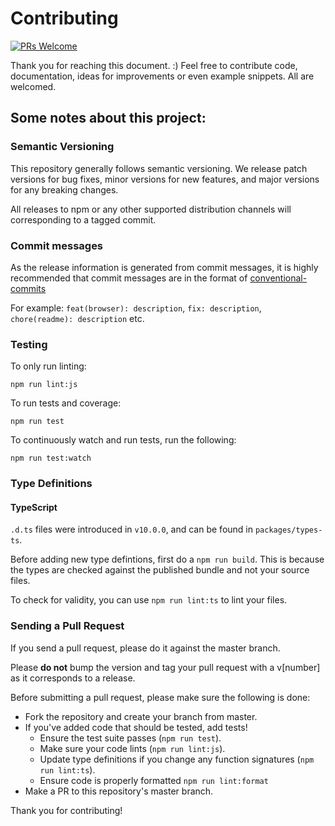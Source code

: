 # Contributing

[![PRs Welcome][pr-welcome-badge]][pr-welcome-link]

Thank you for reaching this document. :)
Feel free to contribute code, documentation, ideas for improvements or even example snippets.
All are welcomed.

## Some notes about this project:

### Semantic Versioning

This repository generally follows semantic versioning. We release patch versions for bug fixes, minor versions for new features, and major versions for any breaking changes.

All releases to npm or any other supported distribution channels will corresponding to a tagged commit.

### Commit messages

As the release information is generated from commit messages, it is highly recommended that commit messages
are in the format of [conventional-commits](https://conventionalcommits.org/)

For example: `feat(browser): description`, `fix: description`, `chore(readme): description` etc.

### Testing

To only run linting:

`npm run lint:js`

To run tests and coverage:

`npm run test`

To continuously watch and run tests, run the following:

`npm run test:watch`

### Type Definitions

#### TypeScript

`.d.ts` files were introduced in `v10.0.0`, and can be found in `packages/types-ts`.

Before adding new type defintions, first do a `npm run build`.
This is because the types are checked against the published bundle and not your source files.

To check for validity, you can use `npm run lint:ts` to lint your files.

### Sending a Pull Request

If you send a pull request, please do it against the master branch.

Please **do not** bump the version and tag your pull request with a v\[number\] as it corresponds to a release.

Before submitting a pull request, please make sure the following is done:

* Fork the repository and create your branch from master.
* If you've added code that should be tested, add tests!
  * Ensure the test suite passes (`npm run test`).
  * Make sure your code lints (`npm run lint:js`).
  * Update type definitions if you change any function signatures (`npm run lint:ts`).
  * Ensure code is properly formatted `npm run lint:format`
* Make a PR to this repository's master branch.

Thank you for contributing!

[pr-welcome-badge]: https://img.shields.io/badge/PRs-welcome-brightgreen.svg?style=flat-square&longCache=true
[pr-welcome-link]: https://github.com/yeojz/otplib/blob/master/CONTRIBUTING.md
